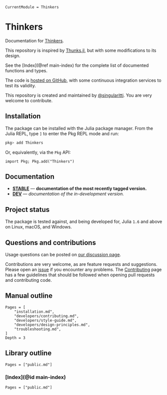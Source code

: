 ```@meta
CurrentModule = Thinkers
```

# Thinkers

Documentation for [Thinkers](https://github.com/singularitti/Thinkers.jl).

This repository is inspired by [Thunks.jl](https://github.com/tbenst/Thunks.jl), but with
some modifications to its design.

See the [Index](@ref main-index) for the complete list of documented functions
and types.

The code is [hosted on GitHub](https://github.com/singularitti/Thinkers.jl),
with some continuous integration services to test its validity.

This repository is created and maintained by [@singularitti](https://github.com/singularitti).
You are very welcome to contribute.

## Installation

The package can be installed with the Julia package manager.
From the Julia REPL, type `]` to enter the Pkg REPL mode and run:

```julia
pkg> add Thinkers
```

Or, equivalently, via the `Pkg` API:

```@repl
import Pkg; Pkg.add("Thinkers")
```

## Documentation

- [**STABLE**](https://singularitti.github.io/Thinkers.jl/stable) — **documentation of the most recently tagged version.**
- [**DEV**](https://singularitti.github.io/Thinkers.jl/dev) — _documentation of the in-development version._

## Project status

The package is tested against, and being developed for, Julia `1.6` and above on Linux,
macOS, and Windows.

## Questions and contributions

Usage questions can be posted on
[our discussion page](https://github.com/singularitti/Thinkers.jl/discussions).

Contributions are very welcome, as are feature requests and suggestions. Please open an
[issue](https://github.com/singularitti/Thinkers.jl/issues)
if you encounter any problems. The [Contributing](@ref) page has
a few guidelines that should be followed when opening pull requests and contributing code.

## Manual outline

```@contents
Pages = [
    "installation.md",
    "developers/contributing.md",
    "developers/style-guide.md",
    "developers/design-principles.md",
    "troubleshooting.md",
]
Depth = 3
```

## Library outline

```@contents
Pages = ["public.md"]
```

### [Index](@id main-index)

```@index
Pages = ["public.md"]
```

